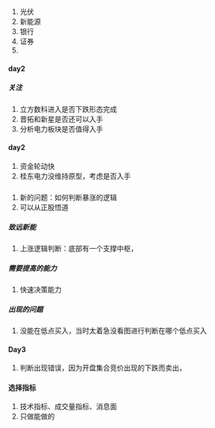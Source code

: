 1. 光伏
2. 新能源
3. 银行
4. 证券
5.

#### day2
##### 关注
1. 立方数科进入是否下跌形态完成
2. 晋拓和新星是否还可以入手
3. 分析电力板块是否值得入手
#### day2
1. 资金轮动快
2. 桂东电力没维持原型，考虑是否入手
#####
1. 新的问题：如何判断暴涨的逻辑
2. 可以从正股悟道
##### 致远新能
1. 上涨逻辑判断：底部有一个支撑中枢，
##### 需要提高的能力
1. 快速决策能力
##### 出现的问题
1. 没能在低点买入，当时太着急没看图进行判断在哪个低点买入
#### Day3
1. 判断出现错误，因为开盘集合竞价出现的下跌而卖出，
#### 选择指标
1. 技术指标、成交量指标、消息面
2. 只做能做的
